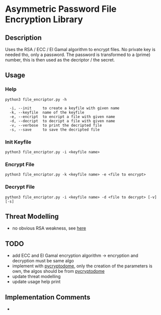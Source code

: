 # Asymmetric Password File Encryption Library
## Description
Uses the RSA / ECC / El Gamal algorithm to encrypt files. No private key is needed tho, only a password. The password is transformed to a (prime) number, this is then used as the decriptor / the secret.

## Usage
### Help
```
python3 file_encriptor.py -h
```
```
  -i, --init     to create a keyfile with given name
  -k, --keyfile  name of the keyfile
  -e, --encript  to encript a file with given name
  -d, --decript  to decript a file with given name
  -v, --verbose  to print the decripted file
  -s, --save     to save the decripted file
```

### Init Keyfile
```python3 file_encriptor.py -i <keyfile name>```

### Encrypt File
```python3 file_encriptor.py -k <keyfile name> -e <file to encrypt>```

### Decrypt File
```python3 file_encriptor.py -i <keyfile name> -d <file to decrypt> [-v] [-s]```

## Threat Modelling
- no obvious RSA weakness, see [here](Threat_Modelling.md)

## TODO
- add ECC and El Gamal encryption algorithm -> encryption and decryption must be same algo
- implement with [pycryptodome](https://pycryptodome.readthedocs.io/en/latest/), only the creation of the parameters is own, the algos should be from [pycryptodome](https://pycryptodome.readthedocs.io/en/latest/)
- update threat modelling
- update usage help print

## Implementation Comments
- 

